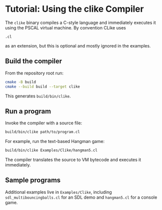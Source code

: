 # Tutorial: Using the clike Compiler

The `clike` binary compiles a C-style language and immediately executes it using the PSCAL virtual machine.  By convention CLike 
uses 

`.cl` 

as an extension, but this is optional and mostly ignored in the examples.

## Build the compiler

From the repository root run:

```sh
cmake -B build
cmake --build build --target clike
```

This generates `build/bin/clike`.

## Run a program

Invoke the compiler with a source file:

```sh
build/bin/clike path/to/program.cl
```

For example, run the text-based Hangman game:

```sh
build/bin/clike Examples/Clike/hangman5.cl
```

The compiler translates the source to VM bytecode and executes it immediately.

## Sample programs

Additional examples live in `Examples/Clike`, including `sdl_multibouncingballs.cl` for an SDL demo and `hangman5.cl` for a console game.

